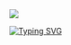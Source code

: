 <img src="https://capsule-render.vercel.app/api?type=wave&color=auto&height=300&section=header&text=Gyeom%20&fontSize=90" />

[![Typing SVG](https://readme-typing-svg.demolab.com/?lines=Hello+I'm+IOS+developer;Nice+to+meet+you)](https://git.io/typing-svg)
